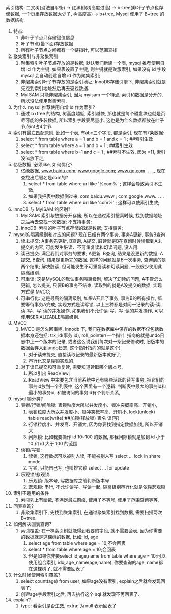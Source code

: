 索引结构: 二叉树(没法自平衡) -> 红黑树(树高度过高) -> b-tree(非叶子节点也存储数据, 一个页里存放数据太少了, 树高度高) -> b+tree, Mysql 使用了 B+tree 的数据结构.
1. 特点: 
   1. 非叶子节点只存储键值信息
   2. 叶子节点(最下面)存放数据
   3. 所有叶子节点之间都有一个链指针, 可以范围查找
2. 聚集索引与非聚集索引
   1. 聚集索引叶子节点存放的是数据; 默认我们新建一个表, mysql 推荐使用自增 id 作为主键, 如果表设置了主键, 则主键就是聚簇索引, 如果没有 id 字段 mysql 会自动创建自增 id 作为聚集索引; 
   2. 非聚集索引叶子节存放的是索引地址; InnoDB存储引擎下, 非聚集索引就是先找到索引地址然后再去查找数据. 
   3. MyISAM 只能非聚集索引, 因为 myisam 一个特点, 索引和数据是分开的, 所以没法使用聚集索引. 
3. 为什么 mysql 推荐使用自增 id 作为索引?
   1. 通过 b+tree 的结构, 树高度越低, 索引越快, 那也就是每个磁盘块也就是页尽可能的多装数据, 所以索引字段要尽量小, 这也是为什么数据都放在叶子节点int占4字节. 
4. 索引有最左匹配原则, 比如一个表, 有abc三个字段, 都是索引, 现在有7条数据: 
   1. select * from table where a = 1 and b = 1 and c = 1 ; ##索引生效
   2. select * from table where a = 1 and b = 1 ; ##索引生效
   3. select * from table where b=1 and c = 1 ; ##索引不生效, 因为 *11, 索引没法放下走; 
5. 亿级数据, 必须like, 如何优化? 
   1. 亿级数据, www.baidu.com; www.google.com; www.qq.com... ..., 现在查找出后缀名是com的?
      1. select * from table where url like '%com%' ; 这样会导致索引不生效, 
      2. 如果我把表中数据倒过来, com.baidu.www ; com.google.www... ...
      3. select * from table where url like 'com%' ; 这样可以使索引生效; 
6. InnoDB 与 MyISAM 的区别?
   1. MyISAM: 索引与数据分开存储; 所以在通过索引搜索时候, 找到数据地址之后再去查找一次数据; 不支持事务; 
   2. InnoDB: 索引的叶子节点存储的就是数据; 支持事务; 
7. mysql的隔离级别和对应的问题? 现在已经有两个事务, 事务A更新, 事务B查询
   1. 读未提交: A事务先更新, B查询, A提交, 脏读就是B在查询时候读取到A未提交的内容; 可能发生脏读、不可重复读和幻读问题, 没人用. 
   2. 读已提交: 满足我们对事务的要求; A更新, B查询, 结果是没更新的数据, A提交, B查询, 结果是更新完的数据, 这样的问题就是B一次事务, 查询到的是两个结果; 解决脏读, 但可能发生不可重复读和幻读问题, 一般很少使用此隔离级别. 
   3. 可重读: 这是MySQL的默认事务隔离级别, 解决了幻读的问题, A不管怎么更新, 怎么提交, 只要B的事务不结束, 读取到的就是A没提交的数据; 实现方式是 MVCC; 
   4. 可串行化: 这是最高的隔离级别, 如果A开启了事务, 事务B的所有操作, 都要等待事务A完成; 实现方式是读写锁. 以上三种都是对同一记录的读-读、读-写、写-读的并发操作, 如果我们不允许读-写、写-读的并发操作, 可以使用SERIALIZABLE隔离级别. 
8. MVCC
   1. MVCC 是怎么回事呢, Innodb 下, 我们在数据库中保存的数据不仅包括数据本身还包括: trx_id(事务 id), roll_pointer(一个指针, 指向的就是undo日志中上一个版本的记录, 或者这么说我们每次对一条记录修改时, 旧版本的数据会存入到undo日志, 这个指针指向的就是这个)
      1. 对于读未提交, 直接读取记录的最新版本就好了; 
      2. 串行化又是靠锁实现的. 
   2. 对于读已提交和可重复读, 需要知道读取哪个版本号, 
      1. 所以引出 ReadView; 
      2. ReadView 中主要包含当前系统中还有哪些活跃的读写事务, 把它们的事务id放到一个列表中, 这个表里有一个逻辑: 判断表中最大的事务id和最小的事务id, 和被访问的事务id有个判断关系, 
9. mysql 锁分类?
   1. 表锁/行锁/间隙锁: 表锁粒度大所以并发度小、锁冲突概率高、开销小, 
      1. 表锁粒度大所以并发度小、锁冲突概率高、开销小,  lock(unlock) table read(write);##加锁(释放锁) 表名 读(写)
      2. 行锁粒度小、并发高、开销大, 因为你要找到指定数据加锁, 所以开销大
      3. 间隙锁: 比如我要操作 id 10~100 的数据, 那我间隙锁就是加到 id 小于 10 和 id 大于 100 的范围
   2. 读锁/写锁: 
      1. 读锁, 这行数据可以被别人读, 不能被别人写 select ... lock in share mode
      2. 写锁, 只能自己写, 也叫排它锁 select ... for update
   3. 乐观锁/悲观锁: 
      1. 乐观锁: 版本号, 写数据库之前判断版本号
      2. 悲观锁: 串行, 不允许读写、写读一起, 隔离级别串行化就是依靠悲观锁
10. 索引不适用的条件
    1. 索引列上有函数, 不满足最左前缀, 使用了不等号, 使用了范围查询等等. 
11. 回表查询?
    1. 非聚集索引下, 先找到聚集索引, 在通过聚集索引找到数据, 需要扫描两次B+tree. 
12. 如何解决回表查询?
    1. 索引覆盖: 在一棵索引树就能得到我要的字段, 就不需要会表, 因为你需要的数据就是这棵树的数据, 比如: id, age
       1. select age from table where age = 10;不会回表
       2. select * from table where age = 10;会回表
       3. 但是如果你非要select id,age,name from table where age = 10;可以使用组合索引, idx_age_name(age,name), 你要查询的age, name都在这棵树了, 就不需要回表了. 
13. 什么时候使用索引覆盖?
    1. select count(age) from user; 如果age没有索引, explain之后就会发现回表了; 
    2. 创建age字段索引之后, 再去执行这个 sql 就发现不再回表了. 
14. explain?
    1. type: 看索引是否生效, extra: 为 null 表示回表了